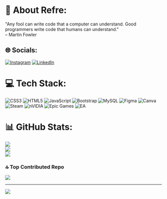 # 💫 About Refre:
"Any fool can write code that a computer can understand. Good programmers write code that humans can understand."
<br>– Martin Fowler


## 🌐 Socials:
[![Instagram](https://img.shields.io/badge/Instagram-%23E4405F.svg?logo=Instagram&logoColor=white)](https://instagram.com/refrillygt_) [![LinkedIn](https://img.shields.io/badge/LinkedIn-%230077B5.svg?logo=linkedin&logoColor=white)](https://linkedin.com/in/Refrillygt) 

# 💻 Tech Stack:
![CSS3](https://img.shields.io/badge/css3-%231572B6.svg?style=for-the-badge&logo=css3&logoColor=white) ![HTML5](https://img.shields.io/badge/html5-%23E34F26.svg?style=for-the-badge&logo=html5&logoColor=white) ![JavaScript](https://img.shields.io/badge/javascript-%23323330.svg?style=for-the-badge&logo=javascript&logoColor=%23F7DF1E) ![Bootstrap](https://img.shields.io/badge/bootstrap-%238511FA.svg?style=for-the-badge&logo=bootstrap&logoColor=white) ![MySQL](https://img.shields.io/badge/mysql-4479A1.svg?style=for-the-badge&logo=mysql&logoColor=white) ![Figma](https://img.shields.io/badge/figma-%23F24E1E.svg?style=for-the-badge&logo=figma&logoColor=white) ![Canva](https://img.shields.io/badge/Canva-%2300C4CC.svg?style=for-the-badge&logo=Canva&logoColor=white) ![Steam](https://img.shields.io/badge/steam-%23000000.svg?style=for-the-badge&logo=steam&logoColor=white) ![nVIDIA](https://img.shields.io/badge/nVIDIA-%2376B900.svg?style=for-the-badge&logo=nVIDIA&logoColor=white) ![Epic Games](https://img.shields.io/badge/epicgames-%23313131.svg?style=for-the-badge&logo=epicgames&logoColor=white) ![EA](https://img.shields.io/badge/ea-%23000000.svg?style=for-the-badge&logo=ea&logoColor=white)
# 📊 GitHub Stats:
![](https://github-readme-stats.vercel.app/api?username=Refrillygt&theme=dark&hide_border=false&include_all_commits=false&count_private=false)<br/>
![](https://nirzak-streak-stats.vercel.app/?user=Refrillygt&theme=dark&hide_border=false)<br/>
![](https://github-readme-stats.vercel.app/api/top-langs/?username=Refrillygt&theme=dark&hide_border=false&include_all_commits=false&count_private=false&layout=compact)

### 🔝 Top Contributed Repo
![](https://github-contributor-stats.vercel.app/api?username=Refrillygt&limit=5&theme=dark&combine_all_yearly_contributions=true)

---
[![](https://visitcount.itsvg.in/api?id=Refrillygt&icon=6&color=3)](https://visitcount.itsvg.in)

<!-- Proudly created with GPRM ( https://gprm.itsvg.in ) -->
